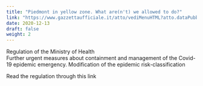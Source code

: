 ```yaml
---
title: "Piedmont in yellow zone. What are(n't) we allowed to do?"
link: "https://www.gazzettaufficiale.it/atto/vediMenuHTML?atto.dataPubblicazioneGazzetta=2020-12-12&atto.codiceRedazionale=20A06975&tipoSerie=serie_generale&tipoVigenza=originario"
date: 2020-12-13
draft: false
weight: 2
---
```


Regulation of the Ministry of Health  
Further urgent measures about containment and management of the Covid-19 epidemic emergency. Modification of the epidemic risk-classification

Read the regulation through this link
